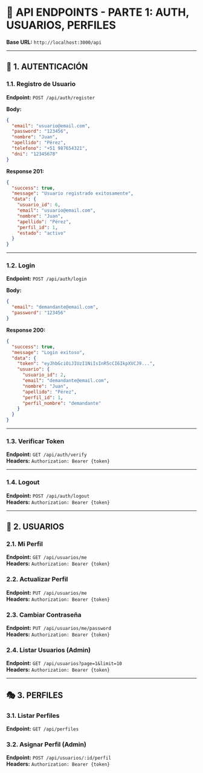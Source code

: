 # 🚀 API ENDPOINTS - PARTE 1: AUTH, USUARIOS, PERFILES

**Base URL:** `http://localhost:3000/api`

---

## 🔐 1. AUTENTICACIÓN

### 1.1. Registro de Usuario
**Endpoint:** `POST /api/auth/register`

**Body:**
```json
{
  "email": "usuario@email.com",
  "password": "123456",
  "nombre": "Juan",
  "apellido": "Pérez",
  "telefono": "+51 987654321",
  "dni": "12345678"
}
```

**Response 201:**
```json
{
  "success": true,
  "message": "Usuario registrado exitosamente",
  "data": {
    "usuario_id": 6,
    "email": "usuario@email.com",
    "nombre": "Juan",
    "apellido": "Pérez",
    "perfil_id": 1,
    "estado": "activo"
  }
}
```

---

### 1.2. Login
**Endpoint:** `POST /api/auth/login`

**Body:**
```json
{
  "email": "demandante@email.com",
  "password": "123456"
}
```

**Response 200:**
```json
{
  "success": true,
  "message": "Login exitoso",
  "data": {
    "token": "eyJhbGciOiJIUzI1NiIsInR5cCI6IkpXVCJ9...",
    "usuario": {
      "usuario_id": 2,
      "email": "demandante@email.com",
      "nombre": "Juan",
      "apellido": "Pérez",
      "perfil_id": 1,
      "perfil_nombre": "demandante"
    }
  }
}
```

---

### 1.3. Verificar Token
**Endpoint:** `GET /api/auth/verify`  
**Headers:** `Authorization: Bearer {token}`

---

### 1.4. Logout
**Endpoint:** `POST /api/auth/logout`  
**Headers:** `Authorization: Bearer {token}`

---

## 👥 2. USUARIOS

### 2.1. Mi Perfil
**Endpoint:** `GET /api/usuarios/me`  
**Headers:** `Authorization: Bearer {token}`

### 2.2. Actualizar Perfil
**Endpoint:** `PUT /api/usuarios/me`  
**Headers:** `Authorization: Bearer {token}`

### 2.3. Cambiar Contraseña
**Endpoint:** `PUT /api/usuarios/me/password`  
**Headers:** `Authorization: Bearer {token}`

### 2.4. Listar Usuarios (Admin)
**Endpoint:** `GET /api/usuarios?page=1&limit=10`  
**Headers:** `Authorization: Bearer {token}`

---

## 🎭 3. PERFILES

### 3.1. Listar Perfiles
**Endpoint:** `GET /api/perfiles`

### 3.2. Asignar Perfil (Admin)
**Endpoint:** `POST /api/usuarios/:id/perfil`  
**Headers:** `Authorization: Bearer {token}`
